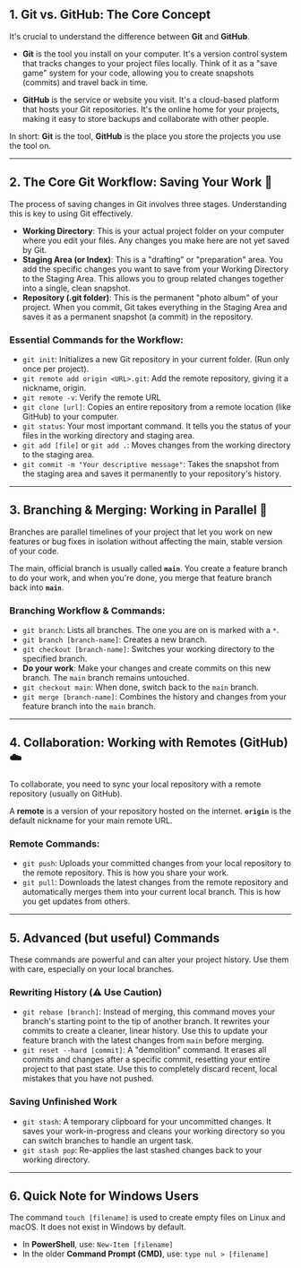 ## 1. Git vs. GitHub: The Core Concept

It's crucial to understand the difference between **Git** and **GitHub**.

* **Git** is the tool you install on your computer. It's a version control system that tracks changes to your project files locally. Think of it as a "save game" system for your code, allowing you to create snapshots (commits) and travel back in time.

* **GitHub** is the service or website you visit. It's a cloud-based platform that hosts your Git repositories. It's the online home for your projects, making it easy to store backups and collaborate with other people.

In short: **Git** is the tool, **GitHub** is the place you store the projects you use the tool on.

---

## 2. The Core Git Workflow: Saving Your Work 💾

The process of saving changes in Git involves three stages. Understanding this is key to using Git effectively.

* **Working Directory**: This is your actual project folder on your computer where you edit your files. Any changes you make here are not yet saved by Git.
* **Staging Area (or Index)**: This is a "drafting" or "preparation" area. You add the specific changes you want to save from your Working Directory to the Staging Area. This allows you to group related changes together into a single, clean snapshot.
* **Repository (.git folder)**: This is the permanent "photo album" of your project. When you commit, Git takes everything in the Staging Area and saves it as a permanent snapshot (a commit) in the repository.

### Essential Commands for the Workflow:

* `git init`: Initializes a new Git repository in your current folder. (Run only once per project).
* `git remote add origin <URL>.git`: Add the remote repository, giving it a nickname, origin.
* `git remote -v`: Verify the remote URL
* `git clone [url]`: Copies an entire repository from a remote location (like GitHub) to your computer.
* `git status`: Your most important command. It tells you the status of your files in the working directory and staging area.
* `git add [file]` or `git add .`: Moves changes from the working directory to the staging area.
* `git commit -m "Your descriptive message"`: Takes the snapshot from the staging area and saves it permanently to your repository's history.

---

## 3. Branching & Merging: Working in Parallel 🌳

Branches are parallel timelines of your project that let you work on new features or bug fixes in isolation without affecting the main, stable version of your code.

The main, official branch is usually called **`main`**. You create a feature branch to do your work, and when you're done, you merge that feature branch back into **`main`**.

### Branching Workflow & Commands:

* `git branch`: Lists all branches. The one you are on is marked with a `*`.
* `git branch [branch-name]`: Creates a new branch.
* `git checkout [branch-name]`: Switches your working directory to the specified branch.
* **Do your work**: Make your changes and create commits on this new branch. The `main` branch remains untouched.
* `git checkout main`: When done, switch back to the `main` branch.
* `git merge [branch-name]`: Combines the history and changes from your feature branch into the `main` branch.

---

## 4. Collaboration: Working with Remotes (GitHub) ☁️

To collaborate, you need to sync your local repository with a remote repository (usually on GitHub).

A **remote** is a version of your repository hosted on the internet. **`origin`** is the default nickname for your main remote URL.

### Remote Commands:

* `git push`: Uploads your committed changes from your local repository to the remote repository. This is how you share your work.
* `git pull`: Downloads the latest changes from the remote repository and automatically merges them into your current local branch. This is how you get updates from others.

---

## 5. Advanced (but useful) Commands

These commands are powerful and can alter your project history. Use them with care, especially on your local branches.

### Rewriting History (⚠️ Use Caution)

* `git rebase [branch]`: Instead of merging, this command moves your branch's starting point to the tip of another branch. It rewrites your commits to create a cleaner, linear history. Use this to update your feature branch with the latest changes from `main` before merging.
* `git reset --hard [commit]`: A "demolition" command. It erases all commits and changes after a specific commit, resetting your entire project to that past state. Use this to completely discard recent, local mistakes that you have not pushed.

### Saving Unfinished Work

* `git stash`: A temporary clipboard for your uncommitted changes. It saves your work-in-progress and cleans your working directory so you can switch branches to handle an urgent task.
* `git stash pop`: Re-applies the last stashed changes back to your working directory.

---

## 6. Quick Note for Windows Users

The command `touch [filename]` is used to create empty files on Linux and macOS. It does not exist in Windows by default.

* In **PowerShell**, use: `New-Item [filename]`
* In the older **Command Prompt (CMD)**, use: `type nul > [filename]`

